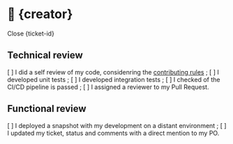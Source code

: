 # :wave: {creator}

Close {ticket-id}

## Technical review

[ ] I did a self review of my code, considenring the [contributing rules](./CONTRIBUTING.md) ;
[ ] I developed unit tests ;
[ ] I developed integration tests ;
[ ] I checked of the CI/CD pipeline is passed ;
[ ] I assigned a reviewer to my Pull Request.

## Functional review

[ ] I deployed a snapshot with my development on a distant environment ;
[ ] I updated my ticket, status and comments with a direct mention to my PO.
